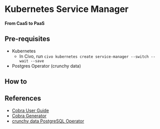 # Kubernetes Service Manager

#### From CaaS to PaaS

## Pre-requisites

- Kubernetes
  - In Civo, run `civo kubernetes create service-manager --switch --wait --save`
- Postgres Operator (crunchy data)

## How to

###

## References

- [Cobra User Guide](https://github.com/spf13/cobra/blob/main/user_guide.md)
- [Cobra Generator](https://github.com/spf13/cobra-cli/blob/main/README.md)
- [crunchy data PostgreSQL Operator](https://access.crunchydata.com/documentation/postgres-operator/v5/quickstart/)
